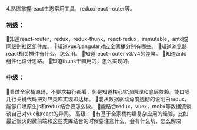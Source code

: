 4.熟练掌握react生态常用工具，redux/react-router等。 


### 初级：
知道react-router，redux，redux-thunk，react-redux，immutable，antd或同级别社区组件库。
知道vue和angular对应全家桶分别有哪些。
知道浏览器react相关插件有什么，怎么用。
知道react-router v3/v4的差异。
知道antd组件化设计思路。
知道thunk干嘛用的，怎么实现的。


### 中级：
看过全家桶源码，不要求每行都看，但是知道核心实现原理和底层依赖。能口喷几行关键代码把对应类库实现即达标。
能从数据驱动角度透彻的说明白redux，能够口喷原生js和redux结合要怎么做。
能结合redux，vuex，mobx等数据流谈谈自己对vue和react的异同。
高级：
有基于全家桶构建复杂应用的经验，比如最近很火的微前端和这些类库结合的时候要注意什么，会有什么坑，怎么解决